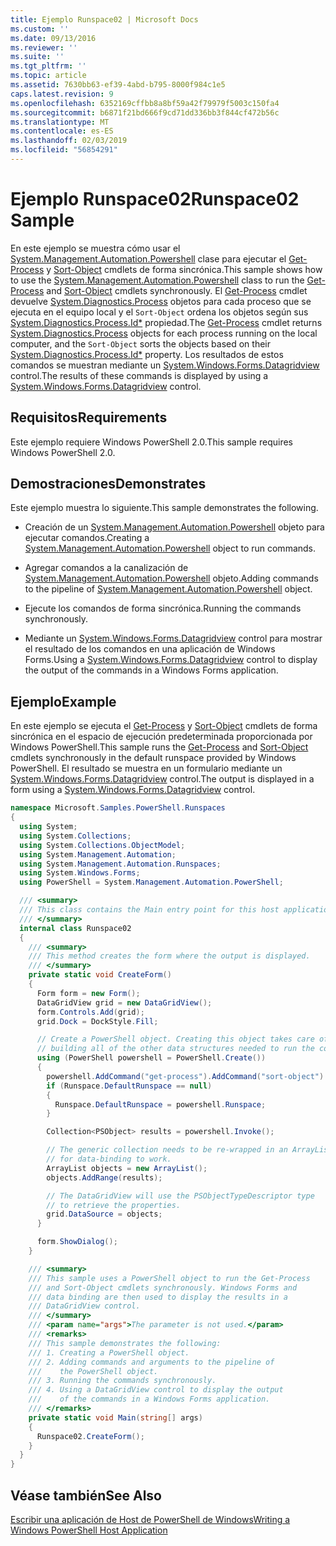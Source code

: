 ```yaml
---
title: Ejemplo Runspace02 | Microsoft Docs
ms.custom: ''
ms.date: 09/13/2016
ms.reviewer: ''
ms.suite: ''
ms.tgt_pltfrm: ''
ms.topic: article
ms.assetid: 7630bb63-ef39-4abd-b795-8000f984c1e5
caps.latest.revision: 9
ms.openlocfilehash: 6352169cffbb8a8bf59a42f79979f5003c150fa4
ms.sourcegitcommit: b6871f21bd666f9cd71dd336bb3f844cf472b56c
ms.translationtype: MT
ms.contentlocale: es-ES
ms.lasthandoff: 02/03/2019
ms.locfileid: "56854291"
---
```

# <a name="runspace02-sample"></a><span data-ttu-id="a1a84-102">Ejemplo Runspace02</span><span class="sxs-lookup"><span data-stu-id="a1a84-102">Runspace02 Sample</span></span>

<span data-ttu-id="a1a84-103">En este ejemplo se muestra cómo usar el [System.Management.Automation.Powershell](/dotnet/api/system.management.automation.powershell) clase para ejecutar el [Get-Process](/powershell/module/Microsoft.PowerShell.Management/Get-Process) y [Sort-Object](/powershell/module/Microsoft.PowerShell.Utility/Sort-Object) cmdlets de forma sincrónica.</span><span class="sxs-lookup"><span data-stu-id="a1a84-103">This sample shows how to use the [System.Management.Automation.Powershell](/dotnet/api/system.management.automation.powershell) class to run the [Get-Process](/powershell/module/Microsoft.PowerShell.Management/Get-Process) and [Sort-Object](/powershell/module/Microsoft.PowerShell.Utility/Sort-Object) cmdlets synchronously.</span></span> <span data-ttu-id="a1a84-104">El [Get-Process](/powershell/module/Microsoft.PowerShell.Management/Get-Process) cmdlet devuelve [System.Diagnostics.Process](/dotnet/api/System.Diagnostics.Process) objetos para cada proceso que se ejecuta en el equipo local y el `Sort-Object` ordena los objetos según sus [ System.Diagnostics.Process.Id\*](/dotnet/api/System.Diagnostics.Process.Id) propiedad.</span><span class="sxs-lookup"><span data-stu-id="a1a84-104">The [Get-Process](/powershell/module/Microsoft.PowerShell.Management/Get-Process) cmdlet returns [System.Diagnostics.Process](/dotnet/api/System.Diagnostics.Process) objects for each process running on the local computer, and the `Sort-Object` sorts the objects based on their [System.Diagnostics.Process.Id\*](/dotnet/api/System.Diagnostics.Process.Id) property.</span></span> <span data-ttu-id="a1a84-105">Los resultados de estos comandos se muestran mediante un [System.Windows.Forms.Datagridview](/dotnet/api/System.Windows.Forms.DataGridView) control.</span><span class="sxs-lookup"><span data-stu-id="a1a84-105">The results of these commands is displayed by using a [System.Windows.Forms.Datagridview](/dotnet/api/System.Windows.Forms.DataGridView) control.</span></span>

## <a name="requirements"></a><span data-ttu-id="a1a84-106">Requisitos</span><span class="sxs-lookup"><span data-stu-id="a1a84-106">Requirements</span></span>

<span data-ttu-id="a1a84-107">Este ejemplo requiere Windows PowerShell 2.0.</span><span class="sxs-lookup"><span data-stu-id="a1a84-107">This sample requires Windows PowerShell 2.0.</span></span>

## <a name="demonstrates"></a><span data-ttu-id="a1a84-108">Demostraciones</span><span class="sxs-lookup"><span data-stu-id="a1a84-108">Demonstrates</span></span>

<span data-ttu-id="a1a84-109">Este ejemplo muestra lo siguiente.</span><span class="sxs-lookup"><span data-stu-id="a1a84-109">This sample demonstrates the following.</span></span>

- <span data-ttu-id="a1a84-110">Creación de un [System.Management.Automation.Powershell](/dotnet/api/system.management.automation.powershell) objeto para ejecutar comandos.</span><span class="sxs-lookup"><span data-stu-id="a1a84-110">Creating a [System.Management.Automation.Powershell](/dotnet/api/system.management.automation.powershell) object to run commands.</span></span>

- <span data-ttu-id="a1a84-111">Agregar comandos a la canalización de [System.Management.Automation.Powershell](/dotnet/api/system.management.automation.powershell) objeto.</span><span class="sxs-lookup"><span data-stu-id="a1a84-111">Adding commands to the pipeline of [System.Management.Automation.Powershell](/dotnet/api/system.management.automation.powershell) object.</span></span>

- <span data-ttu-id="a1a84-112">Ejecute los comandos de forma sincrónica.</span><span class="sxs-lookup"><span data-stu-id="a1a84-112">Running the commands synchronously.</span></span>

- <span data-ttu-id="a1a84-113">Mediante un [System.Windows.Forms.Datagridview](/dotnet/api/System.Windows.Forms.DataGridView) control para mostrar el resultado de los comandos en una aplicación de Windows Forms.</span><span class="sxs-lookup"><span data-stu-id="a1a84-113">Using a [System.Windows.Forms.Datagridview](/dotnet/api/System.Windows.Forms.DataGridView) control to display the output of the commands in a Windows Forms application.</span></span>

## <a name="example"></a><span data-ttu-id="a1a84-114">Ejemplo</span><span class="sxs-lookup"><span data-stu-id="a1a84-114">Example</span></span>

<span data-ttu-id="a1a84-115">En este ejemplo se ejecuta el [Get-Process](/powershell/module/Microsoft.PowerShell.Management/Get-Process) y [Sort-Object](/powershell/module/Microsoft.PowerShell.Utility/Sort-Object) cmdlets de forma sincrónica en el espacio de ejecución predeterminada proporcionada por Windows PowerShell.</span><span class="sxs-lookup"><span data-stu-id="a1a84-115">This sample runs the [Get-Process](/powershell/module/Microsoft.PowerShell.Management/Get-Process) and [Sort-Object](/powershell/module/Microsoft.PowerShell.Utility/Sort-Object) cmdlets synchronously in the default runspace provided by Windows PowerShell.</span></span> <span data-ttu-id="a1a84-116">El resultado se muestra en un formulario mediante un [System.Windows.Forms.Datagridview](/dotnet/api/System.Windows.Forms.DataGridView) control.</span><span class="sxs-lookup"><span data-stu-id="a1a84-116">The output is displayed in a form using a [System.Windows.Forms.Datagridview](/dotnet/api/System.Windows.Forms.DataGridView) control.</span></span>

```csharp
namespace Microsoft.Samples.PowerShell.Runspaces
{
  using System;
  using System.Collections;
  using System.Collections.ObjectModel;
  using System.Management.Automation;
  using System.Management.Automation.Runspaces;
  using System.Windows.Forms;
  using PowerShell = System.Management.Automation.PowerShell;

  /// <summary>
  /// This class contains the Main entry point for this host application.
  /// </summary>
  internal class Runspace02
  {
    /// <summary>
    /// This method creates the form where the output is displayed.
    /// </summary>
    private static void CreateForm()
    {
      Form form = new Form();
      DataGridView grid = new DataGridView();
      form.Controls.Add(grid);
      grid.Dock = DockStyle.Fill;

      // Create a PowerShell object. Creating this object takes care of
      // building all of the other data structures needed to run the command.
      using (PowerShell powershell = PowerShell.Create())
      {
        powershell.AddCommand("get-process").AddCommand("sort-object").AddArgument("ID");
        if (Runspace.DefaultRunspace == null)
        {
          Runspace.DefaultRunspace = powershell.Runspace;
        }

        Collection<PSObject> results = powershell.Invoke();

        // The generic collection needs to be re-wrapped in an ArrayList
        // for data-binding to work.
        ArrayList objects = new ArrayList();
        objects.AddRange(results);

        // The DataGridView will use the PSObjectTypeDescriptor type
        // to retrieve the properties.
        grid.DataSource = objects;
      }

      form.ShowDialog();
    }

    /// <summary>
    /// This sample uses a PowerShell object to run the Get-Process
    /// and Sort-Object cmdlets synchronously. Windows Forms and
    /// data binding are then used to display the results in a
    /// DataGridView control.
    /// </summary>
    /// <param name="args">The parameter is not used.</param>
    /// <remarks>
    /// This sample demonstrates the following:
    /// 1. Creating a PowerShell object.
    /// 2. Adding commands and arguments to the pipeline of
    ///    the PowerShell object.
    /// 3. Running the commands synchronously.
    /// 4. Using a DataGridView control to display the output
    ///    of the commands in a Windows Forms application.
    /// </remarks>
    private static void Main(string[] args)
    {
      Runspace02.CreateForm();
    }
  }
}
```

## <a name="see-also"></a><span data-ttu-id="a1a84-117">Véase también</span><span class="sxs-lookup"><span data-stu-id="a1a84-117">See Also</span></span>

[<span data-ttu-id="a1a84-118">Escribir una aplicación de Host de PowerShell de Windows</span><span class="sxs-lookup"><span data-stu-id="a1a84-118">Writing a Windows PowerShell Host Application</span></span>](./writing-a-windows-powershell-host-application.md)